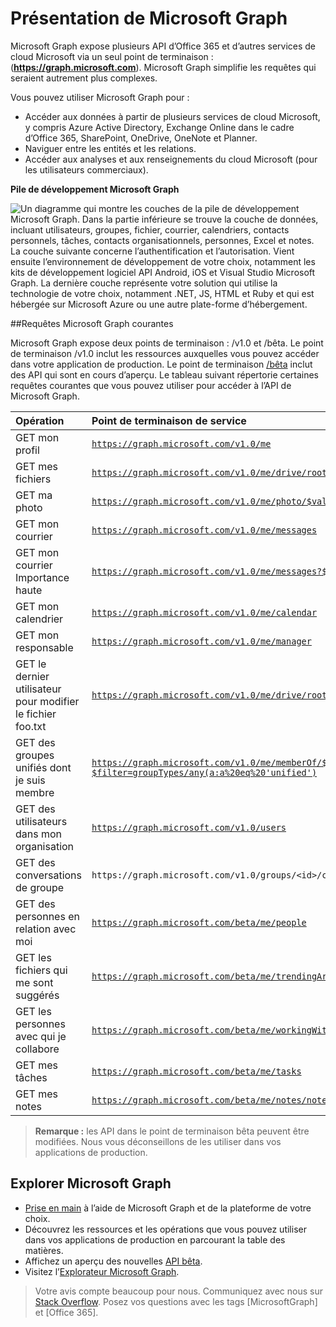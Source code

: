 # <a name="overview-of-microsoft-graph"></a>Présentation de Microsoft Graph

Microsoft Graph expose plusieurs API d’Office 365 et d’autres services de cloud Microsoft via un seul point de terminaison : (**https://graph.microsoft.com**). Microsoft Graph simplifie les requêtes qui seraient autrement plus complexes. 
 
Vous pouvez utiliser Microsoft Graph pour :

- Accéder aux données à partir de plusieurs services de cloud Microsoft, y compris Azure Active Directory, Exchange Online dans le cadre d’Office 365, SharePoint, OneDrive, OneNote et Planner.
- Naviguer entre les entités et les relations.
- Accéder aux analyses et aux renseignements du cloud Microsoft (pour les utilisateurs commerciaux).

**Pile de développement Microsoft Graph**

![Un diagramme qui montre les couches de la pile de développement Microsoft Graph. Dans la partie inférieure se trouve la couche de données, incluant utilisateurs, groupes, fichier, courrier, calendriers, contacts personnels, tâches, contacts organisationnels, personnes, Excel et notes. La couche suivante concerne l’authentification et l’autorisation. Vient ensuite l’environnement de développement de votre choix, notamment les kits de développement logiciel API Android, iOS et Visual Studio Microsoft Graph. La dernière couche représente votre solution qui utilise la technologie de votre choix, notamment .NET, JS, HTML et Ruby et qui est hébergée sur Microsoft Azure ou une autre plate-forme d’hébergement.](./images/MicrosoftGraph_DevStack.png)

<!--<a name="msg_queries"> </a>-->

##<a name="common-microsoft-graph-queries"></a>Requêtes Microsoft Graph courantes

Microsoft Graph expose deux points de terminaison : /v1.0 et /bêta. Le point de terminaison /v1.0 inclut les ressources auxquelles vous pouvez accéder dans votre application de production. Le point de terminaison [/bêta](http://graph.microsoft.io/en-us/docs/api-reference/beta/beta-overview) inclut des API qui sont en cours d’aperçu. Le tableau suivant répertorie certaines requêtes courantes que vous pouvez utiliser pour accéder à l’API de Microsoft Graph.

| **Opération** | **Point de terminaison de service** |
|:--------------------------|:----------------------------------------|
|   GET mon profil |    [`https://graph.microsoft.com/v1.0/me`](/graph-explorer/#?request=me&version=v1.0) |
|   GET mes fichiers | [`https://graph.microsoft.com/v1.0/me/drive/root/children`](/graph-explorer/#?request=me%2Fdrive%2Froot%2Froot%2Fchildren&version=v1.0) |
|   GET ma photo     | [`https://graph.microsoft.com/v1.0/me/photo/$value`](/graph-explorer/#?request=me%2Fphoto%2F%24value&version=v1.0) |
|   GET mon courrier |   [`https://graph.microsoft.com/v1.0/me/messages`](/graph-explorer/#?request=me%2Fmessages&version=v1.0) |
|   GET mon courrier Importance haute | [`https://graph.microsoft.com/v1.0/me/messages?$filter=importance%20eq%20'high'`](/graph-explorer/#?request=me%2Fmessages%3F%24filter%3Dimportance%2520eq%2520'high'&version=v1.0) |
|   GET mon calendrier |   [`https://graph.microsoft.com/v1.0/me/calendar`](/graph-explorer/#?request=me%2Fcalendar&version=v1.0) |
|   GET mon responsable  | [`https://graph.microsoft.com/v1.0/me/manager`](/graph-explorer/#?request=me%2Fmanager&version=v1.0) |
|   GET le dernier utilisateur pour modifier le fichier foo.txt |  [`https://graph.microsoft.com/v1.0/me/drive/root/children/foo.txt/lastModifiedByUser`](/graph-explorer/#?request=me%2Fdrive%2Froot%2Froot%2Fchildren%2Ffoo.txt%2FlastModifiedByUser&version=v1.0) |
|   GET des groupes unifiés dont je suis membre|   [`https://graph.microsoft.com/v1.0/me/memberOf/$/microsoft.graph.group?$filter=groupTypes/any(a:a%20eq%20'unified')`](/graph-explorer/#?request=me%2FmemberOf%2F%24%2Fmicrosoft.graph.group%3F%24filter%3DgroupTypes%2Fany(a%3Aa%2520eq%2520'unified'&version=v1.0)) |
|   GET des utilisateurs dans mon organisation     | [`https://graph.microsoft.com/v1.0/users`](/graph-explorer/#?request=users&version=v1.0) |
|   GET des conversations de groupe |   `https://graph.microsoft.com/v1.0/groups/<id>/conversations`|
|   GET des personnes en relation avec moi    | [`https://graph.microsoft.com/beta/me/people`](/graph-explorer/#?request=me%2Fpeople&version=beta)  |
|   GET les fichiers qui me sont suggérés |  [`https://graph.microsoft.com/beta/me/trendingAround`](/graph-explorer/#?request=me%2FtrendingAround&version=beta) |
|   GET les personnes avec qui je collabore     | [`https://graph.microsoft.com/beta/me/workingWith`](/graph-explorer/#?request=me%2FworkingWith&version=beta) |
|   GET mes tâches    | [`https://graph.microsoft.com/beta/me/tasks`](/graph-explorer/#?request=me%2Ftasks&version=beta) |
|   GET mes notes |  [`https://graph.microsoft.com/beta/me/notes/notebooks`](/graph-explorer/#?request=me%2Fnotes%2Fnotebooks&version=beta) |


>**Remarque :** les API dans le point de terminaison bêta peuvent être modifiées. Nous vous déconseillons de les utiliser dans vos applications de production. 

<!-- <a name="msg_roof"> </a> -->

## <a name="explore-microsoft-graph"></a>Explorer Microsoft Graph

- [Prise en main](../get-started/get-started.md) à l’aide de Microsoft Graph et de la plateforme de votre choix.
- Découvrez les ressources et les opérations que vous pouvez utiliser dans vos applications de production en parcourant la table des matières.
- Affichez un aperçu des nouvelles [API bêta](http://graph.microsoft.io/en-us/docs/api-reference/beta/beta-overview).
- Visitez l’[Explorateur Microsoft Graph](https://graph.microsoft.io/en-us/graph-explorer).

 >  Votre avis compte beaucoup pour nous. Communiquez avec nous sur [Stack Overflow](http://stackoverflow.com/questions/tagged/office365+or+microsoftgraph). Posez vos questions avec les tags [MicrosoftGraph] et [Office 365].



